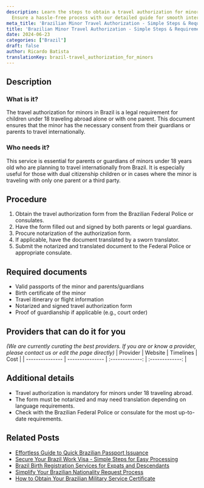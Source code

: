 ```yaml
---
description: Learn the steps to obtain a travel authorization for minors in Brazil.
  Ensure a hassle-free process with our detailed guide for smooth international travel.
meta_title: 'Brazilian Minor Travel Authorization - Simple Steps & Requirements'
title: 'Brazilian Minor Travel Authorization - Simple Steps & Requirements'
date: 2024-06-23
categories: ["Brazil"]
draft: false
author: Ricardo Batista
translationKey: brazil-travel_authorization_for_minors
---
```



## Description
### What is it?
The travel authorization for minors in Brazil is a legal requirement for children under 18 traveling abroad alone or with one parent. This document ensures that the minor has the necessary consent from their guardians or parents to travel internationally.

### Who needs it?
This service is essential for parents or guardians of minors under 18 years old who are planning to travel internationally from Brazil. It is especially useful for those with dual citizenship children or in cases where the minor is traveling with only one parent or a third party.

## Procedure

1. Obtain the travel authorization form from the Brazilian Federal Police or consulates.
2. Have the form filled out and signed by both parents or legal guardians.
3. Procure notarization of the authorization form.
4. If applicable, have the document translated by a sworn translator.
5. Submit the notarized and translated document to the Federal Police or appropriate consulate.


## Required documents

- Valid passports of the minor and parents/guardians
- Birth certificate of the minor
- Travel itinerary or flight information
- Notarized and signed travel authorization form
- Proof of guardianship if applicable (e.g., court order)


## Providers that can do it for you
_(We are currently curating the best providers. If you are or know a provider, please contact us or edit the page directly)_
| Provider        |     Website     |     Timelines    |       Cost      |
| --------------- | --------------- |  :-------------: | :-------------: |

## Additional details

- Travel authorization is mandatory for minors under 18 traveling abroad.
- The form must be notarized and may need translation depending on language requirements.
- Check with the Brazilian Federal Police or consulate for the most up-to-date requirements.

## Related Posts

- [Effortless Guide to Quick Brazilian Passport Issuance](https://tramitit.com/guides/brazil/passport_issuance/)
- [Secure Your Brazil Work Visa - Simple Steps for Easy Processing](https://tramitit.com/guides/brazil/work_visa/)
- [Brazil Birth Registration Services for Expats and Descendants](https://tramitit.com/guides/brazil/birth_registration/)
- [Simplify Your Brazilian Nationality Request Process](https://tramitit.com/guides/brazil/nationality_request/)
- [How to Obtain Your Brazilian Military Service Certificate](https://tramitit.com/guides/brazil/military_service_certificate/)